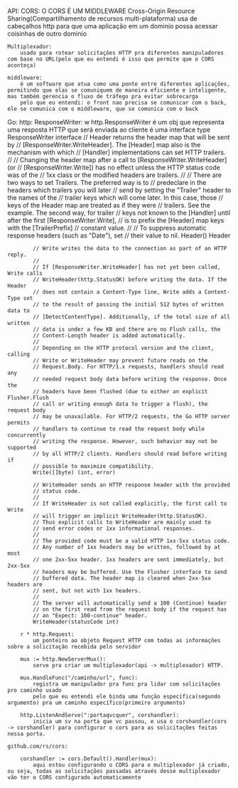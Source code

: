 API:
    CORS: 
        O CORS É UM MIDDLEWARE
        Cross-Origin Resource Sharing(Compartilhamento de recursos multi-plataforma)
        usa de cabeçalhos http para que  uma aplicação em um dominio possa acessar coisinhas de outro dominio

    Multiplexador:
        usado para rotear solicitações HTTP pra diferentes manipuladores com base no URL(pelo que eu entendi é isso que permite que o CORS aconteça)

    middleware:
        é um software que atua como uma ponte entre diferentes aplicações, permitindo que elas se comuniquem de maneira eficiente e inteligente, mas também gerencia o fluxo de tráfego pra evitar sobrecarga 
        pelo que eu entendi: o front nao precisa se comunicar com o back, ele se comunica com o middleware, que se comunica com o back

Go:
    http:
        ResponseWriter:
            w http.ResponseWriter é um obj que representa uma resposta HTTP que será enviada ao cliente
            é uma interface
            type ResponseWriter interface
            // Header returns the header map that will be sent by
            // [ResponseWriter.WriteHeader]. The [Header] map also is the mechanism with which
            // [Handler] implementations can set HTTP trailers.
            //
            // Changing the header map after a call to [ResponseWriter.WriteHeader] (or
            // [ResponseWriter.Write]) has no effect unless the HTTP status code was of the
            // 1xx class or the modified headers are trailers.
            //
            // There are two ways to set Trailers. The preferred way is to
            // predeclare in the headers which trailers you will later
            // send by setting the "Trailer" header to the names of the
            // trailer keys which will come later. In this case, those
            // keys of the Header map are treated as if they were
            // trailers. See the example. The second way, for trailer
            // keys not known to the [Handler] until after the first [ResponseWriter.Write],
            // is to prefix the [Header] map keys with the [TrailerPrefix]
            // constant value.
            //
            // To suppress automatic response headers (such as "Date"), set
            // their value to nil.
            Header() Header

            // Write writes the data to the connection as part of an HTTP reply.
            //
            // If [ResponseWriter.WriteHeader] has not yet been called, Write calls
            // WriteHeader(http.StatusOK) before writing the data. If the Header
            // does not contain a Content-Type line, Write adds a Content-Type set
            // to the result of passing the initial 512 bytes of written data to
            // [DetectContentType]. Additionally, if the total size of all written
            // data is under a few KB and there are no Flush calls, the
            // Content-Length header is added automatically.
            //
            // Depending on the HTTP protocol version and the client, calling
            // Write or WriteHeader may prevent future reads on the
            // Request.Body. For HTTP/1.x requests, handlers should read any
            // needed request body data before writing the response. Once the
            // headers have been flushed (due to either an explicit Flusher.Flush
            // call or writing enough data to trigger a flush), the request body
            // may be unavailable. For HTTP/2 requests, the Go HTTP server permits
            // handlers to continue to read the request body while concurrently
            // writing the response. However, such behavior may not be supported
            // by all HTTP/2 clients. Handlers should read before writing if
            // possible to maximize compatibility.
            Write([]byte) (int, error)

            // WriteHeader sends an HTTP response header with the provided
            // status code.
            //
            // If WriteHeader is not called explicitly, the first call to Write
            // will trigger an implicit WriteHeader(http.StatusOK).
            // Thus explicit calls to WriteHeader are mainly used to
            // send error codes or 1xx informational responses.
            //
            // The provided code must be a valid HTTP 1xx-5xx status code.
            // Any number of 1xx headers may be written, followed by at most
            // one 2xx-5xx header. 1xx headers are sent immediately, but 2xx-5xx
            // headers may be buffered. Use the Flusher interface to send
            // buffered data. The header map is cleared when 2xx-5xx headers are
            // sent, but not with 1xx headers.
            //
            // The server will automatically send a 100 (Continue) header
            // on the first read from the request body if the request has
            // an "Expect: 100-continue" header.
            WriteHeader(statusCode int)

        r * http.Request:
            um ponteiro ao objeto Request HTTP com todas as informações sobre a solicitação recebida pelo servidor

        mux := http.NewServerMux():
            serve pra criar um multiplexador(api -> multiplexador) HTTP.

        mux.HandleFunc("/caminho/url", func): 
            registra um manipulador pra func pra lidar com solicitações pro caminho usado
            pelo que eu entendi ele binda uma função específica(segundo argumento) pra um caminho específico(primeiro argumento)

        http.ListenAndServe(":portaqvcquer", corshandler):
            inicia um sv na porta que vc passou, e usa o corshandler(cors -> corshandler) para configurar o cors para as solicitações feitas nessa porta.

    github.com/rs/cors:

        corshandler := cors.Default().Handler(mux):
            aqui estou configurando o CORS para o multiplexador já criado, ou seja, todas as solicitações passadas através desse multiplexador vão ter o CORS configurado automaticamente

        

    